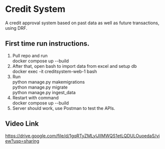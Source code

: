 # Credit System
A credit approval system based on past data as well as future transactions, using DRF.
## First time run instructions.
1. Pull repo and run <br> docker compose up --build
2. After that, open bash to import data from excel and setup db<br>docker exec -it creditsystem-web-1 bash
3. Run <br>python manage.py makemigrations<br>python manage.py migrate<br>python manage.py ingest_data
4. Restart with command<br>docker compose up --build
5. Server should work, use Postman to test the APIs.

## Video Link
https://drive.google.com/file/d/1gqRTyZMLylJllMWQS1etLQDULOuoedaS/view?usp=sharing
